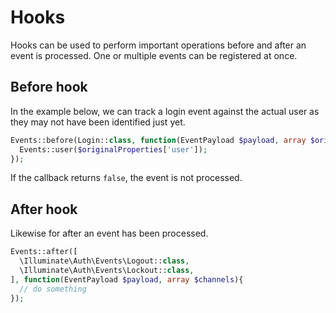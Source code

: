 # Hooks

Hooks can be used to perform important operations before and after an event is processed.
One or multiple events can be registered at once.

## Before hook

In the example below, we can track a login event against the actual user as they may not have been identified just yet.

```php
Events::before(Login::class, function(EventPayload $payload, array $originalProperties, array $channels){
  Events::user($originalProperties['user']);
});
```

If the callback returns `false`, the event is not processed.

## After hook

Likewise for after an event has been processed.

```php
Events::after([
  \Illuminate\Auth\Events\Logout::class,
  \Illuminate\Auth\Events\Lockout::class,
], function(EventPayload $payload, array $channels){
  // do something
});
```
